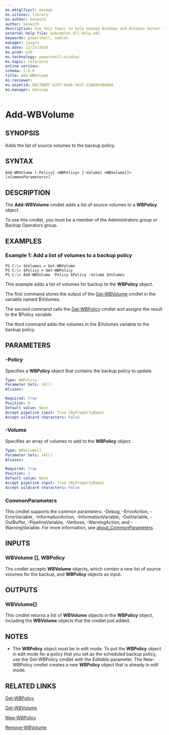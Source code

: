 ```yaml
---
ms.mktglfcycl: manage
ms.sitesec: library
ms.author: kenwith
author: kenwith
description: Use this topic to help manage Windows and Windows Server technologies with Windows PowerShell.
external help file: wsbcmdlet.dll-Help.xml
keywords: powershell, cmdlet
manager: jasgro
ms.date: 12/27/2016
ms.prod: w10
ms.technology: powershell-windows
ms.topic: reference
online version: 
schema: 2.0.0
title: Add-WBVolume
ms.reviewer:
ms.assetid: DB178BEF-D267-4546-9A2F-138E6F48A960
ms.manager: dansimp
---
```


# Add-WBVolume

## SYNOPSIS
Adds the list of source volumes to the backup policy.

## SYNTAX

```
Add-WBVolume [-Policy] <WBPolicy> [-Volume] <WBVolume[]> [<CommonParameters>]
```

## DESCRIPTION
The **Add-WBVolume** cmdlet adds a list of source volumes to a **WBPolicy** object.

To use this cmdlet, you must be a member of the Administrators group or Backup Operators group.

## EXAMPLES

### Example 1: Add a list of volumes to a backup policy
```
PS C:\> $Volumes = Get-WBVolume
PS C:\> $Policy = Get-WBPolicy
PS C:\> Add-WBVolume -Policy $Policy -Volume $Volumes
```

This example adds a list of volumes for backup to the **WBPolicy** object.

The first command stores the output of the [Get-WBVolume](./Get-WBVolume.md) cmdlet in the variable named $Volumes.

The second command calls the [Get-WBPolicy](./Get-WBPolicy.md) cmdlet and assigns the result to the $Policy variable.

The third command adds the volumes in the $Volumes variable to the backup policy.

## PARAMETERS

### -Policy
Specifies a **WBPolicy** object that contains the backup policy to update.

```yaml
Type: WBPolicy
Parameter Sets: (All)
Aliases: 

Required: True
Position: 0
Default value: None
Accept pipeline input: True (ByPropertyName)
Accept wildcard characters: False
```

### -Volume
Specifies an array of volumes to add to the **WBPolicy** object.

```yaml
Type: WBVolume[]
Parameter Sets: (All)
Aliases: 

Required: True
Position: 1
Default value: None
Accept pipeline input: True (ByPropertyName)
Accept wildcard characters: False
```

### CommonParameters
This cmdlet supports the common parameters: -Debug, -ErrorAction, -ErrorVariable, -InformationAction, -InformationVariable, -OutVariable, -OutBuffer, -PipelineVariable, -Verbose, -WarningAction, and -WarningVariable. For more information, see [about_CommonParameters](http://go.microsoft.com/fwlink/?LinkID=113216).

## INPUTS

### WBVolume [], WBPolicy
Ths cmdlet accepts **WBVolume** objects, which contain a new list of source volumes for the backup, and **WBPolicy** objects as input.

## OUTPUTS

### WBVolume[]
This cmdlet returns a list of **WBVolume** objects in the **WBPolicy** object, including the **WBVolume** objects that the cmdlet just added.

## NOTES
* The **WBPolicy** object must be in edit mode. To put the **WBPolicy** object in edit mode for a policy that you set as the scheduled backup policy, use the Get-WBPolicy cmdlet with the *Editable* parameter. The New-WBPolicy cmdlet creates a new **WBPolicy** object that is already in edit mode.

## RELATED LINKS

[Get-WBPolicy](./Get-WBPolicy.md)

[Get-WBVolume](./Get-WBVolume.md)

[New-WBPolicy](./New-WBPolicy.md)

[Remove-WBVolume](./Remove-WBVolume.md)

